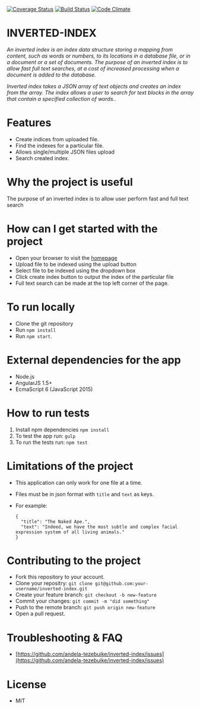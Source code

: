 [![Coverage Status](https://coveralls.io/repos/github/andela-tezebuike/inverted-index/badge.svg?branch=master)](https://coveralls.io/github/andela-tezebuike/inverted-index?branch=master)
[![Build Status](https://travis-ci.org/andela-tezebuike/inverted-index.svg?branch=master)](https://travis-ci.org/andela-tezebuike/inverted-index)
[![Code Climate](https://codeclimate.com/github/andela-tezebuike/inverted-index/badges/gpa.svg)](https://codeclimate.com/github/andela-tezebuike/inverted-index)

# **INVERTED-INDEX**
*An inverted index is an index data structure storing a mapping from content, such as words or numbers, to its locations in a database file, or in a document or a set of documents. The purpose of an inverted index is to allow fast full text searches, at a cost of increased processing when a document is added to the database.*

*Inverted index takes a JSON array of text objects and creates an index from the array. The index allows a user to search for text blocks in the array that contain a specified collection of words..*

# **Features**
* Create indices from uploaded file.
* Find the indexes for a particular file.
* Allows single/multiple JSON files upload
* Search created index.

# **Why the project is useful**
The purpose of an inverted index is to allow user perform fast and full text search

# **How can I get started with the project**
* Open your browser to visit the [homepage](https://indexx-app.herokuapp.com/index.html)
* Upload file to be indexed using the upload button
* Select file to be indexed using the dropdown box
* Click create index button to output the index of the particular file
* Full text search can be made at the top left corner of the page.

# **To run locally**
* Clone the git repository
* Run `npm install`
* Run `npm start`.

# **External dependencies for the app**
* Node.js
* AngularJS 1.5+
* EcmaScript 6 (JavaScript 2015)

# **How to run tests**
1. Install npm dependencies ```npm install```
2. To test the app run: ```gulp```
3. To run the tests run: ```npm test```

# **Limitations of the project**
* This application can only work for one file at a time.
* Files must be in json format with ```title``` and ```text``` as keys.
* For example:

      {
        "title": "The Naked Ape.",
        "text": "Indeed, we have the most subtle and complex facial expression system of all living animals."
      }


# **Contributing to the project**
* Fork this repository to your account.
* Clone your repositry: ```git clone git@github.com:your-username/inverted-index.git```
* Create your feature branch: ```git checkout -b new-feature```
* Commit your changes: ```git commit -m "did something"```
* Push to the remote branch: ```git push origin new-feature```
* Open a pull request.

# **Troubleshooting & FAQ**
* [https://github.com/andela-tezebuike/inverted-index/issues](https://github.com/andela-tezebuike/inverted-index/issues)

# **License**
* MIT